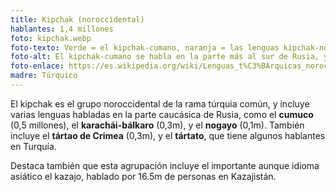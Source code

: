 ```yaml
---
title: Kipchak (noroccidental)
hablantes: 1,4 millones
foto: kipchak.webp
foto-texto: Verde = el kipchak-cumano, naranja = las lenguas kipchak-nogayo, rojo = el kipchak-bulgárico.
foto-alt: El kipchak-cumano se habla en la parte más al sur de Rusia, y en Crimea y otras partes de Ucrania. El kipchak-nogayo se habla en mucho de Kazajistán y en algunos de sus vecinos como Uzbekistán, en adición de unos pequeños sitios en Europa como Turquía, Rumanía y Rusia. El kipchak-bulgárico se habla mayormente en partes centrales de Rusia.
foto-enlace: https://es.wikipedia.org/wiki/Lenguas_t%C3%BArquicas_noroccidentales#/media/Archivo:Map-Kypchak_Language_World.png
madre: Túrquico
---
```


El kipchak es el grupo noroccidental de la rama túrquia común, y incluye varias lenguas habladas en la parte caucásica de Rusia, como el **cumuco** (0,5 millones), el **karachái-bálkaro** (0,3m), y el **nogayo** (0,1m). También incluye el **tártao de Crimea** (0,3m), y el **tártato**, que tiene algunos hablantes en Turquía.

Destaca también que esta agrupación incluye el importante aunque idioma asiático el kazajo, hablado por 16.5m de personas en Kazajistán.